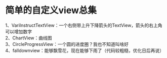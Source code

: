 # 简单的自定义view总集

1、VariInstructTextView：一个右侧带上升下降箭头的TextView，箭头的右上角可以增加数字<br>
2、ChartView：曲线图<br>
3、CircleProgressView：一个圆的进度圈？我也不知道叫啥好<br>
4、falldownview：能够飘雪花，现在能够下雨了（代码较粗糙，优化日后再说）<br>
